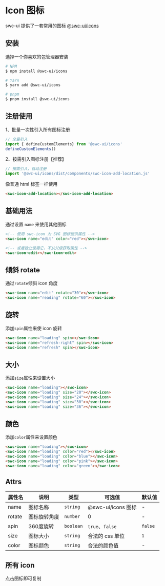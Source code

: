 # Icon 图标

swc-ui 提供了一套常用的图标 [@swc-ui/icons](https://www.npmjs.com/package/@swc-ui/icons) 

## 安装

选择一个你喜欢的包管理器安装

```bash
# NPM
$ npm install @swc-ui/icons

# Yarn
$ yarn add @swc-ui/icons

# pnpm
$ pnpm install @swc-ui/icons
```


## 注册使用

1、批量一次性引入所有图标注册

```js
// 全量引入
import { defineCustomElements} from '@swc-ui/icons'
defineCustomElements()

```

2、按需引入图标注册【推荐】

```js
// 按需引入，自动注册
import '@swc-ui/icons/dist/components/swc-icon-add-location.js'
```

像普通 html 标签一样使用
```html
<swc-icon-add-location></swc-icon-add-location>
```

<swc-icon-add-location></swc-icon-add-location>


## 基础用法

通过设置 `name` 来使用其他图标

```html
<!-- 使用 swc-icon 为 SVG 图标提供属性 -->
<swc-icon name="edit" color="red"></swc-icon>

<!-- 或者独立使用它，不从父级获取属性 -->
<swc-icon-edit></swc-icon-edit>
```

<swc-icon name="edit" color="red"></swc-icon>
<swc-icon-edit class="margin-left"></swc-icon-edit>


## 倾斜 rotate

通过`rotate`倾斜 icon 角度

```html
<swc-icon name="edit" rotate="30"></swc-icon>
<swc-icon name="reading" rotate="60"></swc-icon>
```

<swc-icon name="edit" rotate="30"></swc-icon>
<swc-icon name="reading" rotate="60"></swc-icon>


## 旋转

添加`spin`属性来使 icon 旋转

```html
<swc-icon name="loading" spin></swc-icon>
<swc-icon name="refresh-right" spin></swc-icon>
<swc-icon name="refresh" spin></swc-icon>
```

<swc-icon name="loading" spin></swc-icon>
<swc-icon name="refresh-right" spin class="margin-left"></swc-icon>
<swc-icon name="refresh" spin class="margin-left"></swc-icon>

## 大小

添加`size`属性来设置大小

```html
<swc-icon name="loading"></swc-icon>
<swc-icon name="loading" size="20"></swc-icon>
<swc-icon name="loading" size="24"></swc-icon>
<swc-icon name="loading" size="30"></swc-icon>
<swc-icon name="loading" size="36"></swc-icon>
```

<swc-icon name="loading"></swc-icon>
<swc-icon name="loading" size="20"></swc-icon>
<swc-icon name="loading" size="24"></swc-icon>
<swc-icon name="loading" size="30"></swc-icon>
<swc-icon name="loading" size="36"></swc-icon>

## 颜色

添加`color`属性来设置颜色

```html
<swc-icon name="loading"></swc-icon>
<swc-icon name="loading" color="red"></swc-icon>
<swc-icon name="loading" color="blue"></swc-icon>
<swc-icon name="loading" color="pink"></swc-icon>
<swc-icon name="loading" color="green"></swc-icon>
```

<swc-icon name="loading"></swc-icon>
<swc-icon name="loading" color="red"></swc-icon>
<swc-icon name="loading" color="blue"></swc-icon>
<swc-icon name="loading" color="pink"></swc-icon>
<swc-icon name="loading" color="green"></swc-icon>


## Attrs

| 属性名   | 说明   |类型| 可选值       | 默认值    |
|-------|------|-|-----------|--------|
| name  | 图标名称 |`string`| @swc-ui/icons 图标 | - |
| rotate  | 图标旋转角度 |`number`| 0 | - |
| spin  | 360度旋转 |`boolean`| `true`、`false` | `false` |
| size  | 图标大小 |`string`| 合法的 css 单位 | `1` |
| color | 图标颜色 |`string`| 合法的颜色值    | -      |

## 所有 icon

点击图标即可复制

<div class="all-icons">
<swc-icon-add-location></swc-icon-add-location>
<swc-icon-aim></swc-icon-aim>
<swc-icon-alarm-clock></swc-icon-alarm-clock>
<swc-icon-apple></swc-icon-apple>
<swc-icon-arrow-down-bold></swc-icon-arrow-down-bold>
<swc-icon-arrow-down></swc-icon-arrow-down>
<swc-icon-arrow-left-bold></swc-icon-arrow-left-bold>
<swc-icon-arrow-left></swc-icon-arrow-left>
<swc-icon-arrow-right-bold></swc-icon-arrow-right-bold>
<swc-icon-arrow-right></swc-icon-arrow-right>
<swc-icon-arrow-up-bold></swc-icon-arrow-up-bold>
<swc-icon-arrow-up></swc-icon-arrow-up>
<swc-icon-avatar></swc-icon-avatar>
<swc-icon-back></swc-icon-back>
<swc-icon-baseball></swc-icon-baseball>
<swc-icon-basketball></swc-icon-basketball>
<swc-icon-bell-filled></swc-icon-bell-filled>
<swc-icon-bell></swc-icon-bell>
<swc-icon-bicycle></swc-icon-bicycle>
<swc-icon-bottom-left></swc-icon-bottom-left>
<swc-icon-bottom-right></swc-icon-bottom-right>
<swc-icon-bottom></swc-icon-bottom>
<swc-icon-bowl></swc-icon-bowl>
<swc-icon-box></swc-icon-box>
<swc-icon-briefcase></swc-icon-briefcase>
<swc-icon-brush-filled></swc-icon-brush-filled>
<swc-icon-brush></swc-icon-brush>
<swc-icon-burger></swc-icon-burger>
<swc-icon-calendar></swc-icon-calendar>
<swc-icon-camera-filled></swc-icon-camera-filled>
<swc-icon-camera></swc-icon-camera>
<swc-icon-caret-bottom></swc-icon-caret-bottom>
<swc-icon-caret-left></swc-icon-caret-left>
<swc-icon-caret-right></swc-icon-caret-right>
<swc-icon-caret-top></swc-icon-caret-top>
<swc-icon-cellphone></swc-icon-cellphone>
<swc-icon-chat-dot-round></swc-icon-chat-dot-round>
<swc-icon-chat-dot-square></swc-icon-chat-dot-square>
<swc-icon-chat-line-round></swc-icon-chat-line-round>
<swc-icon-chat-line-square></swc-icon-chat-line-square>
<swc-icon-chat-round></swc-icon-chat-round>
<swc-icon-chat-square></swc-icon-chat-square>
<swc-icon-check></swc-icon-check>
<swc-icon-checked></swc-icon-checked>
<swc-icon-cherry></swc-icon-cherry>
<swc-icon-chicken></swc-icon-chicken>
<swc-icon-chrome-filled></swc-icon-chrome-filled>
<swc-icon-circle-check-filled></swc-icon-circle-check-filled>
<swc-icon-circle-check></swc-icon-circle-check>
<swc-icon-circle-close-filled></swc-icon-circle-close-filled>
<swc-icon-circle-close></swc-icon-circle-close>
<swc-icon-circle-plus-filled></swc-icon-circle-plus-filled>
<swc-icon-circle-plus></swc-icon-circle-plus>
<swc-icon-clock></swc-icon-clock>
<swc-icon-close-bold></swc-icon-close-bold>
<swc-icon-close></swc-icon-close>
<swc-icon-cloudy></swc-icon-cloudy>
<swc-icon-coffee-cup></swc-icon-coffee-cup>
<swc-icon-coffee></swc-icon-coffee>
<swc-icon-coin></swc-icon-coin>
<swc-icon-cold-drink></swc-icon-cold-drink>
<swc-icon-collection-tag></swc-icon-collection-tag>
<swc-icon-collection></swc-icon-collection>
<swc-icon-comment></swc-icon-comment>
<swc-icon-compass></swc-icon-compass>
<swc-icon-connection></swc-icon-connection>
<swc-icon-coordinate></swc-icon-coordinate>
<swc-icon-copy-document></swc-icon-copy-document>
<swc-icon-cpu></swc-icon-cpu>
<swc-icon-credit-card></swc-icon-credit-card>
<swc-icon-crop></swc-icon-crop>
<swc-icon-d-arrow-left></swc-icon-d-arrow-left>
<swc-icon-d-arrow-right></swc-icon-d-arrow-right>
<swc-icon-d-caret></swc-icon-d-caret>
<swc-icon-data-analysis></swc-icon-data-analysis>
<swc-icon-data-board></swc-icon-data-board>
<swc-icon-data-line></swc-icon-data-line>
<swc-icon-delete-filled></swc-icon-delete-filled>
<swc-icon-delete-location></swc-icon-delete-location>
<swc-icon-delete></swc-icon-delete>
<swc-icon-dessert></swc-icon-dessert>
<swc-icon-discount></swc-icon-discount>
<swc-icon-dish-dot></swc-icon-dish-dot>
<swc-icon-dish></swc-icon-dish>
<swc-icon-document-add></swc-icon-document-add>
<swc-icon-document-checked></swc-icon-document-checked>
<swc-icon-document-copy></swc-icon-document-copy>
<swc-icon-document-delete></swc-icon-document-delete>
<swc-icon-document-remove></swc-icon-document-remove>
<swc-icon-document></swc-icon-document>
<swc-icon-download></swc-icon-download>
<swc-icon-drizzling></swc-icon-drizzling>
<swc-icon-edit-pen></swc-icon-edit-pen>
<swc-icon-edit></swc-icon-edit>
<swc-icon-eleme-filled></swc-icon-eleme-filled>
<swc-icon-eleme></swc-icon-eleme>
<swc-icon-element-plus></swc-icon-element-plus>
<swc-icon-expand></swc-icon-expand>
<swc-icon-failed></swc-icon-failed>
<swc-icon-female></swc-icon-female>
<swc-icon-files></swc-icon-files>
<swc-icon-film></swc-icon-film>
<swc-icon-filter></swc-icon-filter>
<swc-icon-finished></swc-icon-finished>
<swc-icon-first-aid-kit></swc-icon-first-aid-kit>
<swc-icon-flag></swc-icon-flag>
<swc-icon-fold></swc-icon-fold>
<swc-icon-folder-add></swc-icon-folder-add>
<swc-icon-folder-checked></swc-icon-folder-checked>
<swc-icon-folder-delete></swc-icon-folder-delete>
<swc-icon-folder-opened></swc-icon-folder-opened>
<swc-icon-folder-remove></swc-icon-folder-remove>
<swc-icon-folder></swc-icon-folder>
<swc-icon-food></swc-icon-food>
<swc-icon-football></swc-icon-football>
<swc-icon-fork-spoon></swc-icon-fork-spoon>
<swc-icon-fries></swc-icon-fries>
<swc-icon-full-screen></swc-icon-full-screen>
<swc-icon-goblet-full></swc-icon-goblet-full>
<swc-icon-goblet-square-full></swc-icon-goblet-square-full>
<swc-icon-goblet-square></swc-icon-goblet-square>
<swc-icon-goblet></swc-icon-goblet>
<swc-icon-gold-medal></swc-icon-gold-medal>
<swc-icon-goods-filled></swc-icon-goods-filled>
<swc-icon-goods></swc-icon-goods>
<swc-icon-grape></swc-icon-grape>
<swc-icon-grid></swc-icon-grid>
<swc-icon-guide></swc-icon-guide>
<swc-icon-handbag></swc-icon-handbag>
<swc-icon-headset></swc-icon-headset>
<swc-icon-help-filled></swc-icon-help-filled>
<swc-icon-help></swc-icon-help>
<swc-icon-hide></swc-icon-hide>
<swc-icon-histogram></swc-icon-histogram>
<swc-icon-home-filled></swc-icon-home-filled>
<swc-icon-hot-water></swc-icon-hot-water>
<swc-icon-house></swc-icon-house>
<swc-icon-ice-cream-round></swc-icon-ice-cream-round>
<swc-icon-ice-cream-square></swc-icon-ice-cream-square>
<swc-icon-ice-cream></swc-icon-ice-cream>
<swc-icon-ice-drink></swc-icon-ice-drink>
<swc-icon-ice-tea></swc-icon-ice-tea>
<swc-icon-info-filled></swc-icon-info-filled>
<swc-icon-iphone></swc-icon-iphone>
<swc-icon-key></swc-icon-key>
<swc-icon-knife-fork></swc-icon-knife-fork>
<swc-icon-lightning></swc-icon-lightning>
<swc-icon-link></swc-icon-link>
<swc-icon-list></swc-icon-list>
<swc-icon-loading></swc-icon-loading>
<swc-icon-location-filled></swc-icon-location-filled>
<swc-icon-location-information></swc-icon-location-information>
<swc-icon-location></swc-icon-location>
<swc-icon-lock></swc-icon-lock>
<swc-icon-lollipop></swc-icon-lollipop>
<swc-icon-magic-stick></swc-icon-magic-stick>
<swc-icon-magnet></swc-icon-magnet>
<swc-icon-male></swc-icon-male>
<swc-icon-management></swc-icon-management>
<swc-icon-map-location></swc-icon-map-location>
<swc-icon-medal></swc-icon-medal>
<swc-icon-memo></swc-icon-memo>
<swc-icon-menu></swc-icon-menu>
<swc-icon-message-box></swc-icon-message-box>
<swc-icon-message></swc-icon-message>
<swc-icon-mic></swc-icon-mic>
<swc-icon-microphone></swc-icon-microphone>
<swc-icon-milk-tea></swc-icon-milk-tea>
<swc-icon-minus></swc-icon-minus>
<swc-icon-money></swc-icon-money>
<swc-icon-monitor></swc-icon-monitor>
<swc-icon-moon-night></swc-icon-moon-night>
<swc-icon-moon></swc-icon-moon>
<swc-icon-more-filled></swc-icon-more-filled>
<swc-icon-more></swc-icon-more>
<swc-icon-mostly-cloudy></swc-icon-mostly-cloudy>
<swc-icon-mouse></swc-icon-mouse>
<swc-icon-mug></swc-icon-mug>
<swc-icon-mute-notification></swc-icon-mute-notification>
<swc-icon-mute></swc-icon-mute>
<swc-icon-no-smoking></swc-icon-no-smoking>
<swc-icon-notebook></swc-icon-notebook>
<swc-icon-notification></swc-icon-notification>
<swc-icon-odometer></swc-icon-odometer>
<swc-icon-office-building></swc-icon-office-building>
<swc-icon-open></swc-icon-open>
<swc-icon-operation></swc-icon-operation>
<swc-icon-opportunity></swc-icon-opportunity>
<swc-icon-orange></swc-icon-orange>
<swc-icon-package.json></swc-icon-package.json>
<swc-icon-paperclip></swc-icon-paperclip>
<swc-icon-partly-cloudy></swc-icon-partly-cloudy>
<swc-icon-pear></swc-icon-pear>
<swc-icon-phone-filled></swc-icon-phone-filled>
<swc-icon-phone></swc-icon-phone>
<swc-icon-picture-filled></swc-icon-picture-filled>
<swc-icon-picture-rounded></swc-icon-picture-rounded>
<swc-icon-picture></swc-icon-picture>
<swc-icon-pie-chart></swc-icon-pie-chart>
<swc-icon-place></swc-icon-place>
<swc-icon-platform></swc-icon-platform>
<swc-icon-plus></swc-icon-plus>
<swc-icon-pointer></swc-icon-pointer>
<swc-icon-position></swc-icon-position>
<swc-icon-postcard></swc-icon-postcard>
<swc-icon-pouring></swc-icon-pouring>
<swc-icon-present></swc-icon-present>
<swc-icon-price-tag></swc-icon-price-tag>
<swc-icon-printer></swc-icon-printer>
<swc-icon-promotion></swc-icon-promotion>
<swc-icon-quartz-watch></swc-icon-quartz-watch>
<swc-icon-question-filled></swc-icon-question-filled>
<swc-icon-rank></swc-icon-rank>
<swc-icon-reading-lamp></swc-icon-reading-lamp>
<swc-icon-reading></swc-icon-reading>
<swc-icon-refresh-left></swc-icon-refresh-left>
<swc-icon-refresh-right></swc-icon-refresh-right>
<swc-icon-refresh></swc-icon-refresh>
<swc-icon-refrigerator></swc-icon-refrigerator>
<swc-icon-remove-filled></swc-icon-remove-filled>
<swc-icon-remove></swc-icon-remove>
<swc-icon-right></swc-icon-right>
<swc-icon-scale-to-original></swc-icon-scale-to-original>
<swc-icon-school></swc-icon-school>
<swc-icon-scissor></swc-icon-scissor>
<swc-icon-search></swc-icon-search>
<swc-icon-select></swc-icon-select>
<swc-icon-sell></swc-icon-sell>
<swc-icon-semi-select></swc-icon-semi-select>
<swc-icon-service></swc-icon-service>
<swc-icon-set-up></swc-icon-set-up>
<swc-icon-setting></swc-icon-setting>
<swc-icon-share></swc-icon-share>
<swc-icon-ship></swc-icon-ship>
<swc-icon-shop></swc-icon-shop>
<swc-icon-shopping-bag></swc-icon-shopping-bag>
<swc-icon-shopping-cart-full></swc-icon-shopping-cart-full>
<swc-icon-shopping-cart></swc-icon-shopping-cart>
<swc-icon-shopping-trolley></swc-icon-shopping-trolley>
<swc-icon-smoking></swc-icon-smoking>
<swc-icon-soccer></swc-icon-soccer>
<swc-icon-sold-out></swc-icon-sold-out>
<swc-icon-sort-down></swc-icon-sort-down>
<swc-icon-sort-up></swc-icon-sort-up>
<swc-icon-sort></swc-icon-sort>
<swc-icon-stamp></swc-icon-stamp>
<swc-icon-star-filled></swc-icon-star-filled>
<swc-icon-star></swc-icon-star>
<swc-icon-stopwatch></swc-icon-stopwatch>
<swc-icon-success-filled></swc-icon-success-filled>
<swc-icon-sugar></swc-icon-sugar>
<swc-icon-suitcase-line></swc-icon-suitcase-line>
<swc-icon-suitcase></swc-icon-suitcase>
<swc-icon-sunny></swc-icon-sunny>
<swc-icon-sunrise></swc-icon-sunrise>
<swc-icon-sunset></swc-icon-sunset>
<swc-icon-switch-button></swc-icon-switch-button>
<swc-icon-switch-filled></swc-icon-switch-filled>
<swc-icon-switch></swc-icon-switch>
<swc-icon-takeaway-box></swc-icon-takeaway-box>
<swc-icon-ticket></swc-icon-ticket>
<swc-icon-tickets></swc-icon-tickets>
<swc-icon-timer></swc-icon-timer>
<swc-icon-toilet-paper></swc-icon-toilet-paper>
<swc-icon-tools></swc-icon-tools>
<swc-icon-top-left></swc-icon-top-left>
<swc-icon-top-right></swc-icon-top-right>
<swc-icon-top></swc-icon-top>
<swc-icon-trend-charts></swc-icon-trend-charts>
<swc-icon-trophy-base></swc-icon-trophy-base>
<swc-icon-trophy></swc-icon-trophy>
<swc-icon-turn-off></swc-icon-turn-off>
<swc-icon-umbrella></swc-icon-umbrella>
<swc-icon-unlock></swc-icon-unlock>
<swc-icon-upload-filled></swc-icon-upload-filled>
<swc-icon-upload></swc-icon-upload>
<swc-icon-user-filled></swc-icon-user-filled>
<swc-icon-user></swc-icon-user>
<swc-icon-van></swc-icon-van>
<swc-icon-video-camera-filled></swc-icon-video-camera-filled>
<swc-icon-video-camera></swc-icon-video-camera>
<swc-icon-video-pause></swc-icon-video-pause>
<swc-icon-video-play></swc-icon-video-play>
<swc-icon-view></swc-icon-view>
<swc-icon-wallet-filled></swc-icon-wallet-filled>
<swc-icon-wallet></swc-icon-wallet>
<swc-icon-warn-triangle-filled></swc-icon-warn-triangle-filled>
<swc-icon-warning-filled></swc-icon-warning-filled>
<swc-icon-warning></swc-icon-warning>
<swc-icon-watch></swc-icon-watch>
<swc-icon-watermelon></swc-icon-watermelon>
<swc-icon-wind-power></swc-icon-wind-power>
<swc-icon-zoom-in></swc-icon-zoom-in>
<swc-icon-zoom-out></swc-icon-zoom-out>
</div>



<!-- <script>
setTimeout(() => {
  const copyDiv = document.querySelector('.all-icons');
  if (copyDiv) {
    copyDiv.addEventListener('click', (ev) => {
      const content = ev.target.closest('.hydrated').tagName.toLocaleLowerCase()

      navigator.clipboard.writeText(`<${content}></${content}>`)
        .then(() => {
          alert('图标复制成功！');
        })
        .catch((err) => {
          console.error('复制失败：', err);
        });
    });
  }

}, 1000)
</script> -->

